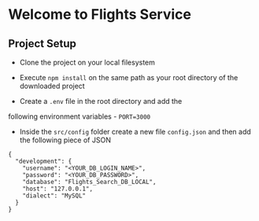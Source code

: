 # Welcome to Flights Service

## Project Setup

- Clone the project on your local filesystem

- Execute `npm install` on the same path as your root directory of the downloaded project

- Create a `.env` file in the root directory and add the

following environment variables 
    - `PORT=3000`

- Inside the `src/config` folder create a new file `config.json` and then add the following piece of JSON

```
{
  "development": {
    "username": "<YOUR_DB_LOGIN_NAME>",
    "password": "<YOUR_DB_PASSWORD>",
    "database": "Flights_Search_DB_LOCAL",
    "host": "127.0.0.1",
    "dialect": "MySQL"
  }
}


```
